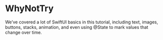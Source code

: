# WhyNotTry
We’ve covered a lot of SwiftUI basics in this tutorial, including text, images, buttons, stacks, animation, and even using @State to mark values that change over time. 
